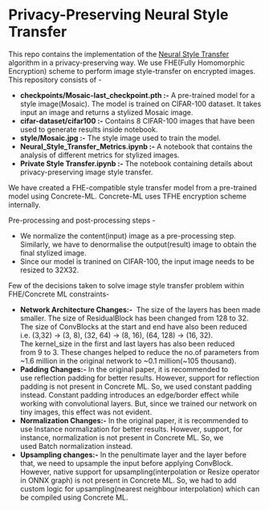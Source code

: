 # Privacy-Preserving Neural Style Transfer 

This repo contains the implementation of the [Neural Style Transfer](https://arxiv.org/pdf/1508.06576) algorithm in a privacy-preserving way. We use FHE(Fully Homomorphic Encryption) scheme to perform image style-transfer on encrypted images. This repository consists of - 
* **checkpoints/Mosaic-last_checkpoint.pth :-** A pre-trained model for a style image(Mosaic). The model is trained on CIFAR-100 dataset. It takes input an image and returns a stylized Mosaic image.
* **cifar-dataset/cifar100 :-** Contains 8 CIFAR-100 images that have been used to generate results inside notebook.
* **style/Mosaic.jpg :-** The style image used to train the model.
* **Neural_Style_Transfer_Metrics.ipynb :-** A notebook that contains the analysis of different metrics for stylized images.
* **Private Style Transfer.ipynb :-** The notebook containing details about privacy-preserving image style transfer.

We have created a FHE-compatible style transfer model from a pre-trained model using Concrete-ML. Concrete-ML uses TFHE encryption scheme internally.

Pre-processing and post-processing steps - 
* We normalize the content(input) image as a pre-processing step. Similarly, we have to denormalise the output(result) image to obtain the final stylized image. 
* Since our model is tranined on CIFAR-100, the input image needs to be resized to 32X32.


Few of the decisions taken to solve image style transfer problem within FHE/Concrete ML constraints- 
* **Network Architecture Changes:-**  The size of the layers has been made smaller. The size of ResidualBlock has been changed from 128 to 32. The size of ConvBlocks at the start and end have also been reduced i.e. (3,32) -> (3, 8), (32, 64) -> (8, 16), (64, 128) -> (16, 32). The kernel_size in the first and last layers has also been reduced from 9 to 3. These changes helped to reduce the no.of parameters from ~1.6 million in the original network to ~0.1 million(~105 thousand).
* **Padding Changes:-** In the original paper, it is recommended to use reflection padding for better results. However, support for reflection padding is not present in Concrete ML. So, we used constant padding instead. Constant padding introduces an edge/border effect while working with convolutional layers. But, since we trained our network on tiny images, this effect was not evident.
* **Normalization Changes:-** In the original paper, it is recommended to use Instance normalization for better results. However, support, for instance, normalization is not present in Concrete ML. So, we used Batch normalization instead.
* **Upsampling changes:-** In the penultimate layer and the layer before that, we need to upsample the input before applying ConvBlock. However, native support for upsampling(interpolation or Resize operator in ONNX graph) is not present in Concrete ML. So, we had to add custom logic for upsampling(nearest neighbour interpolation) which can be compiled using Concrete ML.
